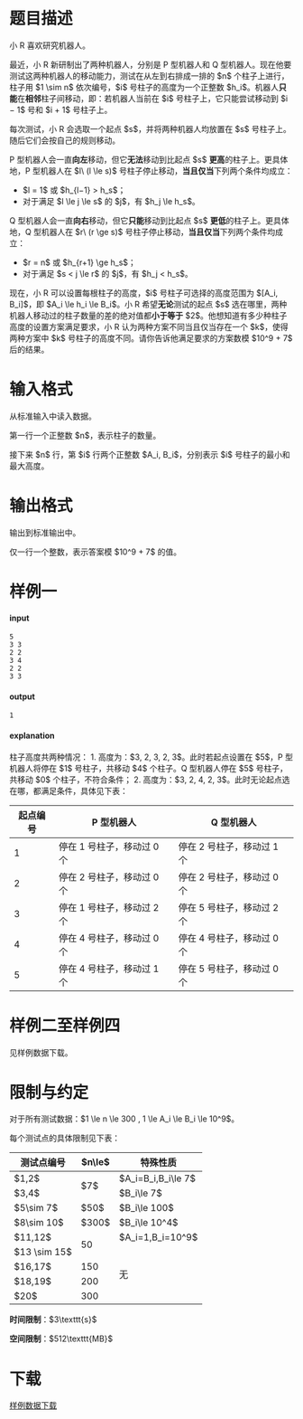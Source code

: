 # 题目描述

<p>小 R 喜欢研究机器人。</p>
<p>最近，小 R 新研制出了两种机器人，分别是 P 型机器人和 Q 型机器人。现在他要测试这两种机器人的移动能力，测试在从左到右排成一排的 $n$ 个柱子上进行，柱子用 $1 \sim n$ 依次编号，$i$ 号柱子的高度为一个正整数 $h_i$。机器人<strong>只能</strong>在<strong>相邻</strong>柱子间移动，即：若机器人当前在 $i$ 号柱子上，它只能尝试移动到 $i − 1$ 号和 $i + 1$ 号柱子上。</p>
<p>每次测试，小 R 会选取一个起点 $s$，并将两种机器人均放置在 $s$ 号柱子上。随后它们会按自己的规则移动。</p>
<p>P 型机器人会一直<strong>向左</strong>移动，但它<strong>无法</strong>移动到比起点 $s$ <strong>更高</strong>的柱子上。更具体地，P 型机器人在 $l\ (l \le s)$ 号柱子停止移动，<strong>当且仅当</strong>下列两个条件均成立：</p>
<ul><li>$l = 1$ 或 $h_{l−1} &gt; h_s$；</li>
<li>对于满足 $l \le j \le s$ 的 $j$，有 $h_j \le h_s$。</li>
</ul><p>Q 型机器人会一直<strong>向右</strong>移动，但它<strong>只能</strong>移动到比起点 $s$ <strong>更低</strong>的柱子上。更具体地，Q 型机器人在 $r\ (r \ge s)$ 号柱子停止移动，<strong>当且仅当</strong>下列两个条件均成立：</p>
<ul><li>$r = n$ 或 $h_{r+1} \ge h_s$；</li>
<li>对于满足 $s &lt; j \le r$ 的 $j$，有 $h_j &lt; h_s$。</li>
</ul><p>现在，小 R 可以设置每根柱子的高度，$i$ 号柱子可选择的高度范围为 $[A_i, B_i]$，即 $A_i \le h_i \le B_i$。小 R 希望<strong>无论</strong>测试的起点 $s$ 选在哪里，两种机器人移动过的柱子数量的差的绝对值都<strong>小于等于</strong> $2$。他想知道有多少种柱子高度的设置方案满足要求，小 R 认为两种方案不同当且仅当存在一个 $k$，使得两种方案中 $k$ 号柱子的高度不同。请你告诉他满足要求的方案数模 $10^9 + 7$ 后的结果。</p>

# 输入格式


<p>从标准输入中读入数据。</p>
<p>第一行一个正整数 $n$，表示柱子的数量。</p>
<p>接下来 $n$ 行，第 $i$ 行两个正整数 $A_i, B_i$，分别表示 $i$ 号柱子的最小和最大高度。</p>

# 输出格式


<p>输出到标准输出中。</p>
<p>仅一行一个整数，表示答案模 $10^9 + 7$ 的值。</p>

# 样例一


<h4>input</h4>
<pre><code>5
3 3
2 2
3 4
2 2
3 3</code></pre>
<h4>output</h4>
<pre><code>1</code></pre>
<h4>explanation</h4>
<p>柱子高度共两种情况：
1. 高度为：$3, 2, 3, 2, 3$。此时若起点设置在 $5$，P 型机器人将停在 $1$ 号柱子，共移动 $4$ 个柱子。Q 型机器人停在 $5$ 号柱子，共移动 $0$ 个柱子，不符合条件；
2. 高度为：$3, 2, 4, 2, 3$。此时无论起点选在哪，都满足条件，具体见下表：</p>
 <div class="table-responsive">
<table class="table table-bordered table-text-center table-verticle-middle"><thead><tr><th>起点编号</th><th>P 型机器人</th><th>Q 型机器人</th></tr></thead><tbody><tr><td>1</td><td>停在 1 号柱子，移动过 0 个</td><td>停在 2 号柱子，移动过 1 个</td></tr><tr><td>2</td><td>停在 2 号柱子，移动过 0 个</td><td>停在 2 号柱子，移动过 0 个</td></tr><tr><td>3</td><td>停在 1 号柱子，移动过 2 个</td><td>停在 5 号柱子，移动过 2 个</td></tr><tr><td>4</td><td>停在 4 号柱子，移动过 0 个</td><td>停在 4 号柱子，移动过 0 个</td></tr><tr><td>5</td><td>停在 4 号柱子，移动过 1 个</td><td>停在 5 号柱子，移动过 0 个</td></tr></tbody></table></div>


# 样例二至样例四


<p>见样例数据下载。</p>

# 限制与约定


<p>对于所有测试数据：$1 \le n \le 300 , 1 \le A_i \le B_i \le 10^9$。</p>
<p>每个测试点的具体限制见下表：</p>
<div class="table-responsive">
<table class="table table-bordered table-text-center table-vertical-middle"><thead><tr><th>测试点编号</th><th>$n\le$</th><th>特殊性质</th></tr></thead><tbody><tr><td>$1,2$</td><td rowspan="2">$7$</td><td>$A_i=B_i,B_i\le 7$</td></tr><tr><td>$3,4$</td><td>$B_i\le 7$</td></tr><tr><td>$5\sim 7$</td><td>$50$</td><td>$B_i\le 100$</td></tr><tr><td>$8\sim 10$</td><td>$300$</td><td>$B_i\le 10^4$</td></tr><tr><td>$11,12$</td><td rowspan="2">50</td><td>$A_i=1,B_i=10^9$</td></tr><tr><td>$13 \sim 15$</td><td rowspan="4">无</td></tr><tr><td>$16,17$</td><td>150</td></tr><tr><td>$18,19$</td><td>200</td></tr><tr><td>$20$</td><td>300</td></tr></tbody></table></div>


<p><strong>时间限制</strong>：$3\texttt{s}$</p>
<p><strong>空间限制</strong>：$512\texttt{MB}$</p>

# 下载


<p><a href="/download.php?type=problem&amp;id=479">样例数据下载</a></p>
